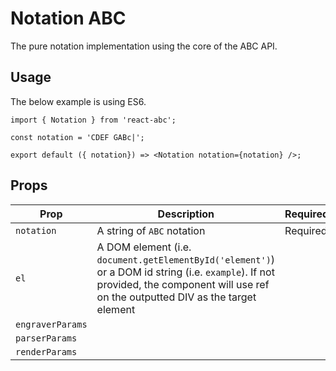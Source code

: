# Notation ABC

The pure notation implementation using the core of the ABC API.

## Usage

The below example is using ES6.
```
import { Notation } from 'react-abc';

const notation = 'CDEF GABc|';

export default ({ notation}) => <Notation notation={notation} />;
```

## Props

| Prop | Description | Required |
| --- | --- | --- |
| `notation` | A string of `ABC` notation | Required |
| `el` | A DOM element (i.e. `document.getElementById('element')`) or a DOM id string (i.e. `example`). If not provided, the component will use ref on the outputted DIV as the target element | |
| `engraverParams` | | |
| `parserParams` | | |
| `renderParams` | | |
